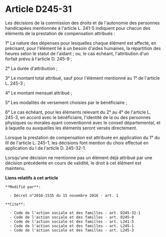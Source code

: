 # Article D245-31

Les décisions de la commission des droits et de l'autonomie des personnes handicapées mentionnée à l'article L. 241-5
indiquent pour chacun des éléments de la prestation de compensation attribués : 

1° La nature des dépenses pour lesquelles chaque élément est affecté, en précisant, pour l'élément lié à un besoin d'aides
humaines, la répartition des heures selon le statut de l'aidant ; ou, le cas échéant, l'attribution d'un forfait prévu à
l'article D. 245-9 ; 

2° La durée d'attribution ; 

3° Le montant total attribué, sauf pour l'élément mentionné au 1° de l'article L. 245-3 ; 

4° Le montant mensuel attribué ; 

5° Les modalités de versement choisies par le bénéficiaire ;

6° Le cas échéant, pour les éléments relevant du 2° au 4° de l'article L. 245-3, en accord avec le bénéficiaire, l'identité
de la ou des personnes physiques ou morales ayant conventionné avec le conseil départemental, et à laquelle ou auxquelles les
éléments seront versés directement.

Lorsque la prestation de compensation est attribuée en application du 1° du III de l'article L. 245-1, les décisions font
mention du choix effectué en application du I de l'article D. 245-32-1. 

Lorsqu'une décision ne mentionne pas un élément déjà attribué par une décision précédente en cours de validité, le droit à
cet élément est maintenu.

**Liens relatifs à cet article**

	**Modifié par**:

	  - Décret n°2016-1535 du 15 novembre 2016 - art. 1

	**Cite**:

	  - Code de l'action sociale et des familles - art. D245-32-1
	  - Code de l'action sociale et des familles - art. D245-9
	  - Code de l'action sociale et des familles - art. L241-5
	  - Code de l'action sociale et des familles - art. L245-1
	  - Code de l'action sociale et des familles - art. L245-3
